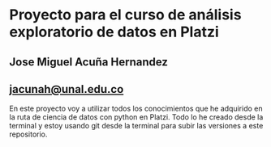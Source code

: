 # Proyecto para el curso de análisis exploratorio de datos en Platzi

## Jose Miguel Acuña Hernandez

## jacunah@unal.edu.co

En este proyecto voy a utilizar todos los conocimientos que he adquirido en la ruta de ciencia de datos con python en Platzi. Todo lo he creado desde la terminal y estoy usando git desde la terminal para subir las versiones a este repositorio.
